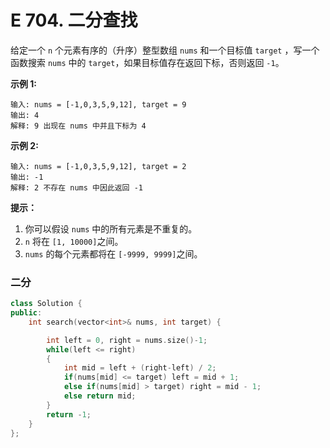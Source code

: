 # E 704. 二分查找

给定一个 `n` 个元素有序的（升序）整型数组 `nums` 和一个目标值 `target` ，写一个函数搜索 `nums` 中的 `target`，如果目标值存在返回下标，否则返回 `-1`。


**示例 1:**

```
输入: nums = [-1,0,3,5,9,12], target = 9
输出: 4
解释: 9 出现在 nums 中并且下标为 4
```

**示例 2:**

```
输入: nums = [-1,0,3,5,9,12], target = 2
输出: -1
解释: 2 不存在 nums 中因此返回 -1
```

 

**提示：**

1. 你可以假设 `nums` 中的所有元素是不重复的。
2. `n` 将在 `[1, 10000]`之间。
3. `nums` 的每个元素都将在 `[-9999, 9999]`之间。





### 二分

```cpp
class Solution {
public:
    int search(vector<int>& nums, int target) {

        int left = 0, right = nums.size()-1;
        while(left <= right)
        {
            int mid = left + (right-left) / 2;
            if(nums[mid] <= target) left = mid + 1;
            else if(nums[mid] > target) right = mid - 1;
            else return mid;
        }
        return -1;
    }
};
```


